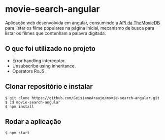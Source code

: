 # movie-search-angular

Aplicação web desenvolvida em angular, consumindo a [API da TheMovieDB](https://www.themoviedb.org/) para listar os filme populares na página inicial, mecanismo de busca para listar os filmes que contenham a palavra digitada.

## O que foi utilizado no projeto

- Error handling interceptor.
- Unsubscribe using inheritance.
- Operators RxJS.

## Clonar repositório e instalar

```
$ git clone https://github.com/GeisianeAraujo/movie-search-angular.git
$ cd movie-search-angular
$ npm install
```

## Rodar a aplicação

```
$ npm start
```
